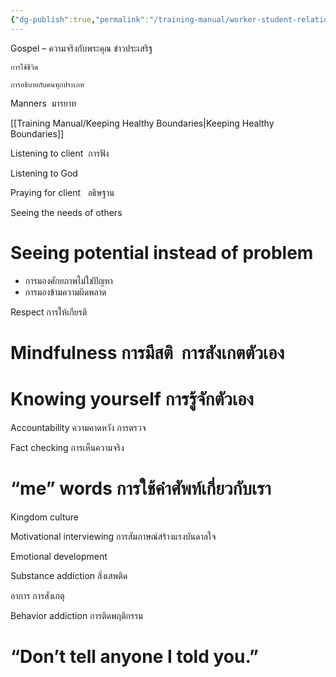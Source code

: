 ```yaml
---
{"dg-publish":true,"permalink":"/training-manual/worker-student-relationships/"}
---
```


Gospel – ความจริงกับพระคุณ ข่าวประเสริฐ

	การใช้ชีวิต

	การอธิบายกับคนทุกประเภท

Manners  มารยาท

[[Training Manual/Keeping Healthy Boundaries\|Keeping Healthy Boundaries]]

Listening to client  การฟัง 

Listening to God 

Praying for client   อธิษฐาน

Seeing the needs of others 

# Seeing potential instead of problem 
- การมองศักยภาพไม่ใช่ปัญหา 
- การมองข้ามความผิดพลาด

Respect การให้เกียรติ

# Mindfulness การมีสติ  การสังเกตตัวเอง

# Knowing yourself การรู้จักตัวเอง

Accountability ความคาดหวัง การตรวจ

Fact checking การเห็นความจริง

# “me” words การใช้คำศัพท์เกี่ยวกับเรา



Kingdom culture 

Motivational interviewing การสัมภาษณ์สร้างแรงบันดาลใจ

Emotional development

Substance addiction สิ่งเสพติด

อาการ การสังเกตุ

Behavior addiction การติดพฤติกรรม

# “Don’t tell anyone I told you.”
